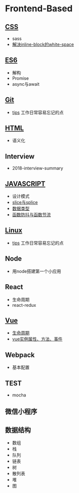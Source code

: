 # Frontend-Based

## [CSS](./CSS/)
- sass
- [解决inline-block的white-space](./CSS/解决inline-block的white-space.md)

## [ES6](./ES6/)

- 解构
- Promise
- async与await

## [Git](./Git)

- [tips](./Git/tips.md) 工作日常容易忘记的点

## [HTML](./HTML)

- 语义化

## Interview

- 2018-interview-summary

## [JAVASCRIPT](./JAVASCRIPT)

- 设计模式
- [slice与splice](./JAVASCRIPT/slice与splice.md)
- [数据类型](./JAVASCRIPT/数据类型.md)
- [函数防抖与函数节流](./JAVASCRIPT/函数防抖与函数节流.md)

## [Linux](./Linux)

- [tips](./Linux/tips.md)  工作日常容易忘记的点

## Node

- 用node搭建第一个小应用

## React

- 生命周期
- react-redux
  
## [Vue](./Vue)

- [生命周期](./Vue/生命周期.md)
- [vue实例属性、方法、事件](./Vue/vue实例属性、方法、事件.md)

## Webpack

- 基本配置

## TEST

- mocha

## 微信小程序

## 数据结构

- 数组
- 栈
- 队列
- 链表
- 树
- 散列表
- 堆
- 图